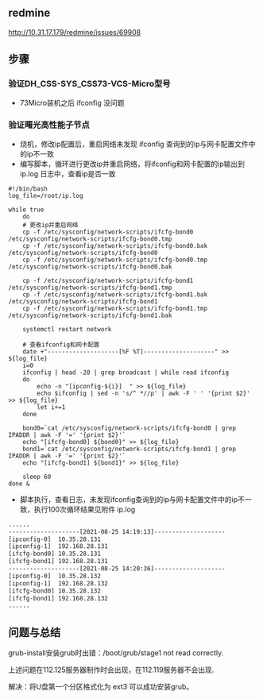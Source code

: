 ## redmine

http://10.31.17.179/redmine/issues/69908

## 步骤

### 验证DH_CSS-SYS_CSS73-VCS-Micro型号

* 73Micro装机之后 ifconfig 没问题

### 验证曙光高性能子节点

- 烧机，修改ip配置后，重启网络未发现 ifconfig 查询到的ip与网卡配置文件中的ip不一致
- 编写脚本，循环进行更改ip并重启网络，将ifconfig和网卡配置的ip输出到 ip.log 日志中，查看ip是否一致

```shell
#!/bin/bash
log_file=/root/ip.log

while true
    do
    # 更改ip并重启网络
    cp -f /etc/sysconfig/network-scripts/ifcfg-bond0 /etc/sysconfig/network-scripts/ifcfg-bond0.tmp
    cp -f /etc/sysconfig/network-scripts/ifcfg-bond0.bak /etc/sysconfig/network-scripts/ifcfg-bond0
    cp -f /etc/sysconfig/network-scripts/ifcfg-bond0.tmp /etc/sysconfig/network-scripts/ifcfg-bond0.bak

    cp -f /etc/sysconfig/network-scripts/ifcfg-bond1 /etc/sysconfig/network-scripts/ifcfg-bond1.tmp
    cp -f /etc/sysconfig/network-scripts/ifcfg-bond1.bak /etc/sysconfig/network-scripts/ifcfg-bond1
    cp -f /etc/sysconfig/network-scripts/ifcfg-bond1.tmp /etc/sysconfig/network-scripts/ifcfg-bond1.bak

    systemctl restart network

    # 查看ifconfig和网卡配置
    date +"--------------------[%F %T]--------------------" >> ${log_file}
    i=0
    ifconfig | head -20 | grep broadcast | while read ifconfig
    do
        echo -n "[ipconfig-${i}]  " >> ${log_file}
        echo $ifconfig | sed -n 's/^ *//p' | awk -F ' ' '{print $2}' >> ${log_file}
        let i+=1
    done

    bond0=`cat /etc/sysconfig/network-scripts/ifcfg-bond0 | grep IPADDR | awk -F '=' '{print $2}'`
    echo "[ifcfg-bond0] ${bond0}" >> ${log_file}
    bond1=`cat /etc/sysconfig/network-scripts/ifcfg-bond1 | grep IPADDR | awk -F '=' '{print $2}'`
    echo "[ifcfg-bond1] ${bond1}" >> ${log_file}

    sleep 60
done &
```

- 脚本执行，查看日志，未发现ifconfig查询到的ip与网卡配置文件中的ip不一致，执行100次循环结果见附件 ip.log

```txt
......
--------------------[2021-08-25 14:19:13]--------------------
[ipconfig-0]  10.35.28.131
[ipconfig-1]  192.168.28.131
[ifcfg-bond0] 10.35.28.131
[ifcfg-bond1] 192.168.28.131
--------------------[2021-08-25 14:20:36]--------------------
[ipconfig-0]  10.35.28.132
[ipconfig-1]  192.168.28.132
[ifcfg-bond0] 10.35.28.132
[ifcfg-bond1] 192.168.28.132
......
```



## 问题与总结

grub-install安装grub时出错：/boot/grub/stage1 not read correctly.

上述问题在112.125服务器制作时会出现，在112.119服务器不会出现.

解决：将U盘第一个分区格式化为 ext3 可以成功安装grub。

